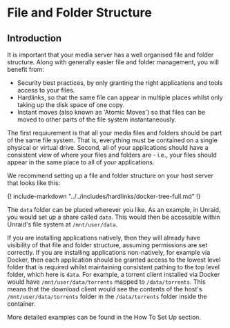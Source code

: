 # File and Folder Structure

## Introduction

It is important that your media server has a well organised file and folder structure. Along with generally easier file and folder management, you will benefit from:

- Security best practices, by only granting the right applications and tools access to your files.
- Hardlinks, so that the same file can appear in multiple places whilst only taking up the disk space of one copy.
- Instant moves (also known as 'Atomic Moves') so that files can be moved to other parts of the file system instantaneously.

The first requiurement is that all your media files and folders should be part of the same file system. That is, everything must be contained on a single physical or virtual drive. Second, all of your applications should have a consistent view of where your files and folders are - i.e., your files should appear in the same place to all of your applications.

We recommend setting up a file and folder structure on your host server that looks like this:

{! include-markdown "../../includes/hardlinks/docker-tree-full.md" !}

The `data` folder can be placed wherever you like. As an example, in Unraid, you would set up a share called `data`. This would then be accessible within Unraid's file system at `/mnt/user/data`.

If you are installing applications natively, then they will already have visibility of that file and folder structure, assuming permissions are set correctly. If you are installing applications non-natively, for example via Docker, then each application should be granted access to the lowest level folder that is required whilst maintaining consistent pathing to the top level folder, which here is `data`. For example, a torrent client installed via Docker would have `/mnt/user/data/torrents` mapped to `/data/torrents`. This means that the download client would see the contents of the host's `/mnt/user/data/torrents` folder in the `/data/torrents` folder inside the container.

More detailed examples can be found in the How To Set Up section.
